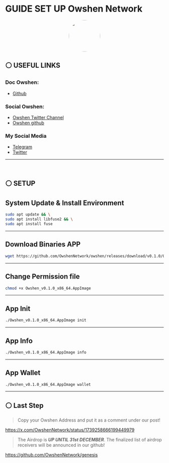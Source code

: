 # GUIDE SET UP Owshen Network

<p align="center">
  <img style="margin: auto; height: 100px; border-radius: 50%;" src="https://pbs.twimg.com/profile_images/1739306503574540288/FCXbjxlv_400x400.jpg">
</p>

## ⚪ USEFUL LINKS
### Doc Owshen:
 * [Github](https://github.com/OwshenNetwork/genesis)

### Social Owshen:
* [Owshen Twitter Channel](https://twitter.com/OwshenNetwork)
* [Owshen github](https://github.com/OwshenNetwork)

### My Social Media
* [Telegram](https://t.me/kanggsc78)
* [Twitter](https://twitter.com/kangsc78)

_____________
<br>

## ⚪ SETUP
## System Update & Install Environment
```bash
sudo apt update && \
sudo apt install libfuse2 && \
sudo apt install fuse
```
_____________

## Download Binaries APP
```bash
wget https://github.com/OwshenNetwork/owshen/releases/download/v0.1.0/Owshen_v0.1.0_x86_64.AppImage
```
_____________

## Change Permission file
```bash
chmod +x Owshen_v0.1.0_x86_64.AppImage
```
_____________

## App Init
```bash
./Owshen_v0.1.0_x86_64.AppImage init
```
_____________

## App Info
```bash
./Owshen_v0.1.0_x86_64.AppImage info
```
_____________

## App Wallet
```bash
./Owshen_v0.1.0_x86_64.AppImage wallet
```
_____________

## ⚪ Last Step
> Copy your Owshen Address and put it as a comment under our post!

https://x.com/OwshenNetwork/status/1739258666199449979

> The Airdrop is ***UP UNTIL 31st DECEMBER***. The finalized list of airdrop receivers will be announced in our github!

https://github.com/OwshenNetwork/genesis
